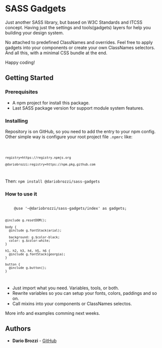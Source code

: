 # SASS Gadgets
Just another SASS library, but based on W3C Standards and ITCSS concept. Having just the settings and tools(gadgets) layers for help you building your design system.

No attached to predefined ClassNames and overrides.
Feel free to apply gadgets into your components or create your own ClassNames selectors.
And all this, with a minimal CSS bundle at the end.

Happy coding!

## Getting Started

### Prerequisites
- A npm project for install this package.
- Last SASS package version for support module system features.

### Installing
Repository is on GitHub, so you need to add the entry to your npm config.
Other simple way is configure your root project file <code>.npmrc</code> like:

<code>
   
    registry=https://registry.npmjs.org
    
    @dariobrozzi:registry=https://npm.pkg.github.com
</code>

Then:
<code>npm install @dariobrozzi/sass-gadgets</code>

### How to use it
<code>
    @use '~@dariobrozzi/sass-gadgets/index' as gadgets;
    
    @include g.resetDOM();
    
    body {
      @include g.fontStack(arial);
    
      background: g.$color-black;
      color: g.$color-white;
    }
    
    h1, h2, h3, h4, h5, h6 {
      @include g.fontStack(georgia);
    }
    
    button {
      @include g.button();
    }

</code>

- Just import what you need. Variables, tools, or both.
- Rewrite variables so you can setup your fonts, colors, paddings and so on.
- Call mixins into your components or ClassNames selectos.

More info and examples comming next weeks.

## Authors

* **Dario Brozzi** - [GitHub](https://github.com/dariobrozzi)
